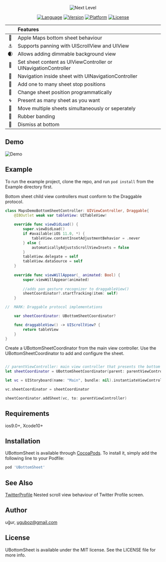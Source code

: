 <p align="center"><img src="https://github.com/OfTheWolf/UBottomSheet/blob/master/Logo.png" alt="Next Level" style="max-width:100%;"></p>

<p align="center">
    <a href="https://cocoapods.org/pods/UBottomSheet"><img alt="Language" src="https://img.shields.io/badge/language-swift%205-brightgreen"/></a>
    <a href="https://cocoapods.org/pods/UBottomSheet"><img alt="Version" src="https://img.shields.io/cocoapods/v/UBottomSheet.svg?style=flat"/></a>
    <a href="https://cocoapods.org/pods/UBottomSheet"><img alt="Platform" src="https://img.shields.io/cocoapods/p/UBottomSheet.svg?style=flat"/></a>
        <a href="https://cocoapods.org/pods/UBottomSheet"><img alt="License" src="https://img.shields.io/cocoapods/l/UBottomSheet.svg?style=flat"/></a>
</p>

|  | Features |
|:---------:|:---------------------------------------------------------------|
| &#128205; | Apple Maps bottom sheet behaviour |
| &#9875;   | Supports panning with UIScrollView and UIView |
| &#127762; | Allows adding dimmable background view |
| &#128241; | Set sheet content as UIViewController or UINavigationController |
| &#128214; | Navigation inside sheet with UINavigationController |
| &#127752; | Add one to many sheet stop positions|
| &#127919; | Change sheet position programmatically |
| &#127744; | Present as many sheet as you want |
| &#128640; | Move multiple sheets simultaneously or seperately |
| &#127993; | Rubber banding |
| &#128075; | Dismiss at bottom |

## Demo

![Demo](https://github.com/OfTheWolf/UBottomSheet/blob/master/anim.gif)


## Example

To run the example project, clone the repo, and run `pod install` from the Example directory first.

Bottom sheet child view controllers must conform to the Draggable protocol.

```swift
class MapsDemoBottomSheetController: UIViewController, Draggable{
    @IBOutlet weak var tableView: UITableView!
      
    override func viewDidLoad() {
        super.viewDidLoad()
        if #available(iOS 11.0, *) {
            tableView.contentInsetAdjustmentBehavior = .never
        } else {
            automaticallyAdjustsScrollViewInsets = false
        }
        tableView.delegate = self
        tableView.dataSource = self
    }
    
    override func viewWillAppear(_ animated: Bool) {
        super.viewWillAppear(animated)
        
        //adds pan gesture recognizer to draggableView()
        sheetCoordinator?.startTracking(item: self) 
    }

//  MARK: Draggable protocol implementations

    var sheetCoordinator: UBottomSheetCoordinator? 

    func draggableView() -> UIScrollView? {
        return tableView
    }
}

```

Create a UBottomSheetCoordinator from the main view controller. Use the UBottomSheetCoordinator to add and configure the sheet.

```swift

// parentViewController: main view controller that presents the bottom sheet
let sheetCoordinator = UBottomSheetCoordinator(parent: parentViewController)

let vc = UIStoryboard(name: "Main", bundle: nil).instantiateViewController(withIdentifier: "MapsDemoBottomSheetController") as! MapsDemoBottomSheetController

vc.sheetCoordinator = sheetCoordinator

sheetCoordinator.addSheet(vc, to: parentViewController)
```


## Requirements
ios9.0+, Xcode10+

## Installation

UBottomSheet is available through [CocoaPods](https://cocoapods.org). To install
it, simply add the following line to your Podfile:

```ruby
pod 'UBottomSheet'
```

## See Also

[TwitterProfile](https://github.com/OfTheWolf/TwitterProfile) Nested scroll view behaviour of Twitter Profile screen.

## Author

uğur, uguboz@gmail.com

## License

UBottomSheet is available under the MIT license. See the LICENSE file for more info.
